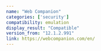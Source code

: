 ```yaml
---
name: "Web Companion"
categories: ['security']
compatibility: emulation
display_result: "Compatible"
version_from: "12.1.2.991"
link: https://webcompanion.com/en/
---
```


